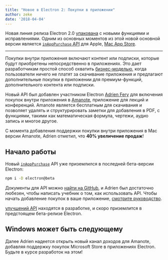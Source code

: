 ```yaml
---
title: "Новое в Electron 2: Покупки в приложении"
author: zeke
date: '2018-04-04'
---
```

  
Новая линия релиза Electron 2.0 [упакована](https://github.com/electron/electron/releases/tag/v2.0.0-beta.1) с новыми функциями и исправлениями. Одним из основных моментов из этой новой основной версии является [`inAppPurchase` API](https://github.com/electron/electron/blob/master/docs/api/in-app-purchase.md) для Apple, [Mac App Store](https://support.apple.com/en-us/HT202023).

---

Покупки внутри приложения включают контент или подписки, которые будут приобретены непосредственно в приложениях. Это дает разработчикам простой способ охватить [бизнес-моделью](https://developer.apple.com/app-store/freemium-business-model/), когда пользователи ничего не платят за скачивание приложения и предлагают дополнительные покупки в приложении для премиум-функций, дополнительного контента или подписки.

Новый API был добавлен участником Electron [Adrien Fery](https://github.com/AdrienFery) для включения покупок внутри приложения в [Amanote](https://amanote.com/), приложение для лекций и конференций. Amanote является бесплатным для скачивания и позволяет удалять и структурировать заметки для добавления в PDF, с функциями, такими как математическая формула, чертежи, аудио запись и многое другое.

С момента добавления поддержки покупки внутри приложения в Mac версии Amanote, Adrien отметил, что **40% увеличение продаж**!

## Начало работы

Новый [`inAppPurchase`](https://github.com/electron/electron/blob/master/docs/api/in-app-purchase.md) API уже приземлился в последней бета-версии Electron:

```sh
npm i -D electron@beta
```

Документы для API можно [найти на GitHub](https://github.com/electron/electron/blob/master/docs/api/in-app-purchase.md), и Adrien был достаточно любезен, чтобы написать учебник о том, как использовать API. Чтобы начать добавление покупок в ваше приложение, [смотрите руководство](https://github.com/AdrienFery/electron/blob/a69bbe882aed1a5aee2b7910afe09900275b2bf6/docs/tutorial/in-app-purchases.md).

[улучшений API](https://github.com/electron/electron/pull/12464) находятся в разработке, и скоро приземлится в предстоящем бета-релизе Electron.

## Windows может быть следующему

Далее Adrien надеется открыть новый канал доходов для Amanote, добавляя поддержку покупок Microsoft Store в приложениях Electron. Будьте в курсе разработок на этом!